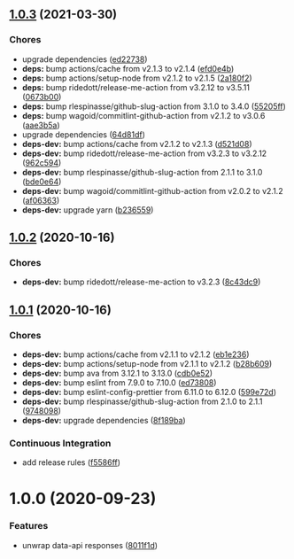 ## [1.0.3](https://github.com/sergioramos/data-api-unwrap/compare/v1.0.2...v1.0.3) (2021-03-30)

### Chores

- upgrade dependencies ([ed22738](https://github.com/sergioramos/data-api-unwrap/commit/ed227387bc42558582cdabd7c527f2d02f1c79ec))
- **deps:** bump actions/cache from v2.1.3 to v2.1.4 ([efd0e4b](https://github.com/sergioramos/data-api-unwrap/commit/efd0e4b9660338db3a59ecd858f84b82f7377d33))
- **deps:** bump actions/setup-node from v2.1.2 to v2.1.5 ([2a180f2](https://github.com/sergioramos/data-api-unwrap/commit/2a180f298af5f3cee90cfb8b394bedf7130db307))
- **deps:** bump ridedott/release-me-action from v3.2.12 to v3.5.11 ([0673b00](https://github.com/sergioramos/data-api-unwrap/commit/0673b0066ecd433f1c53999beafeb52c7383fe00))
- **deps:** bump rlespinasse/github-slug-action from 3.1.0 to 3.4.0 ([55205ff](https://github.com/sergioramos/data-api-unwrap/commit/55205ffef9a0d00bcb35c120efc3472c822825ed))
- **deps:** bump wagoid/commitlint-github-action from v2.1.2 to v3.0.6 ([aae3b5a](https://github.com/sergioramos/data-api-unwrap/commit/aae3b5a1f7c66c98c1c1bdb1e9a9aa4a4e72b672))
- upgrade dependencies ([64d81df](https://github.com/sergioramos/data-api-unwrap/commit/64d81df38711dd84063e75138e0dd028a202c6f8))
- **deps-dev:** bump actions/cache from v2.1.2 to v2.1.3 ([d521d08](https://github.com/sergioramos/data-api-unwrap/commit/d521d08b745ff80dbdaedee8eab6bd55119b1e4b))
- **deps-dev:** bump ridedott/release-me-action from v3.2.3 to v3.2.12 ([962c594](https://github.com/sergioramos/data-api-unwrap/commit/962c594d75a848da2450ab74650f72ba89d25d82))
- **deps-dev:** bump rlespinasse/github-slug-action from 2.1.1 to 3.1.0 ([bde0e64](https://github.com/sergioramos/data-api-unwrap/commit/bde0e64d1650f18abd481e8d31b9332100f2d960))
- **deps-dev:** bump wagoid/commitlint-github-action from v2.0.2 to v2.1.2 ([af06363](https://github.com/sergioramos/data-api-unwrap/commit/af06363c2a2ea933334008d0dbcc7f845f567ae2))
- **deps-dev:** upgrade yarn ([b236559](https://github.com/sergioramos/data-api-unwrap/commit/b23655956b9b0de413dccf8bd86a99ee22083df4))

## [1.0.2](https://github.com/sergioramos/data-api-unwrap/compare/v1.0.1...v1.0.2) (2020-10-16)

### Chores

- **deps-dev:** bump ridedott/release-me-action to v3.2.3 ([8c43dc9](https://github.com/sergioramos/data-api-unwrap/commit/8c43dc943eeb0db2b6713a64d70633bc12c10213))

## [1.0.1](https://github.com/sergioramos/data-api-unwrap/compare/v1.0.0...v1.0.1) (2020-10-16)

### Chores

- **deps-dev:** bump actions/cache from v2.1.1 to v2.1.2 ([eb1e236](https://github.com/sergioramos/data-api-unwrap/commit/eb1e2368e9580d75a50bd571935959223e5a9bbe))
- **deps-dev:** bump actions/setup-node from v2.1.1 to v2.1.2 ([b28b609](https://github.com/sergioramos/data-api-unwrap/commit/b28b6090ab515114d500e594ddf4d4f2ff1aa64d))
- **deps-dev:** bump ava from 3.12.1 to 3.13.0 ([cdb0e52](https://github.com/sergioramos/data-api-unwrap/commit/cdb0e52eca08707ae5ca18c7fa1f9264ac90617a))
- **deps-dev:** bump eslint from 7.9.0 to 7.10.0 ([ed73808](https://github.com/sergioramos/data-api-unwrap/commit/ed738084f42a1e1cd3b4b224d9356b8030a98332))
- **deps-dev:** bump eslint-config-prettier from 6.11.0 to 6.12.0 ([599e72d](https://github.com/sergioramos/data-api-unwrap/commit/599e72d892699584816b8755780fa591def874a1))
- **deps-dev:** bump rlespinasse/github-slug-action from 2.1.0 to 2.1.1 ([9748098](https://github.com/sergioramos/data-api-unwrap/commit/9748098ba555c3332af66c641ec937b3f590eb34))
- **deps-dev:** upgrade dependencies ([8f189ba](https://github.com/sergioramos/data-api-unwrap/commit/8f189bae5ac2eb3e90a0929465599145f6545405))

### Continuous Integration

- add release rules ([f5586ff](https://github.com/sergioramos/data-api-unwrap/commit/f5586ff5d4826b5a16bc1d009a8197abb52436b7))

# 1.0.0 (2020-09-23)

### Features

- unwrap data-api responses ([8011f1d](https://github.com/sergioramos/data-api-unwrap/commit/8011f1d9ca9f7d838792c8e1a99d099bc92676b3))
